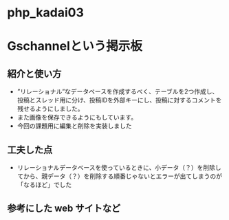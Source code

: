 # php_kadai03

# Gschannelという掲示板


## 紹介と使い方

  - ”リレーショナル”なデータベースを作成するべく、テーブルを2つ作成し、投稿とスレッド用に分け、投稿IDを外部キーにし、投稿に対するコメントを残せるようにしました。
  - また画像を保存できるようにもしています。
  - 今回の課題用に編集と削除を実装しました

## 工夫した点
  - リレーショナルデータベースを使っているときに、小データ（？）を削除してから、親データ（？）を削除する順番じゃないとエラーが出てしまうのが「なるほど」でした
  
## 参考にした web サイトなど

